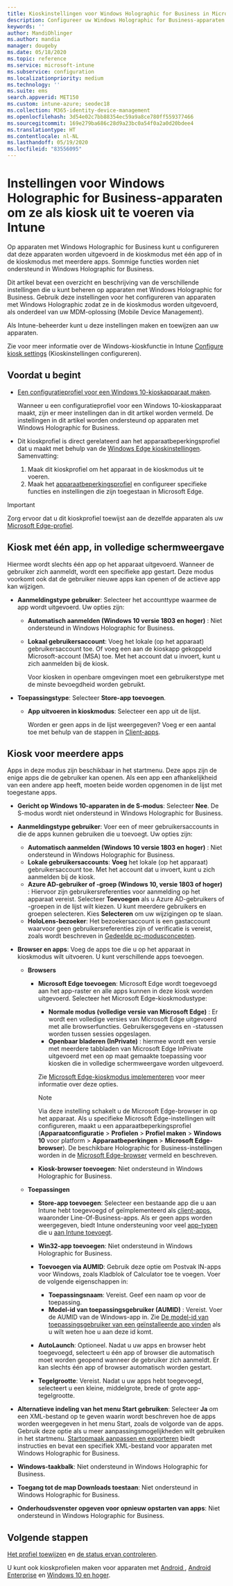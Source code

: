 ```yaml
---
title: Kioskinstellingen voor Windows Holographic for Business in Microsoft Intune - Azure | Microsoft Docs
description: Configureer uw Windows Holographic for Business-apparaten als kiosken voor één app en voor meerdere apps, pas het menu Start aan, voeg apps toe, geef de taakbalk weer, en configureer een webbrowser in Microsoft Intune.
keywords: ''
author: MandiOhlinger
ms.author: mandia
manager: dougeby
ms.date: 05/18/2020
ms.topic: reference
ms.service: microsoft-intune
ms.subservice: configuration
ms.localizationpriority: medium
ms.technology: ''
ms.suite: ems
search.appverid: MET150
ms.custom: intune-azure; seodec18
ms.collection: M365-identity-device-management
ms.openlocfilehash: 3d54e02c7bb88354ec59a9a8ce780ff559377466
ms.sourcegitcommit: 169e279ba686c28d9a23bc0a54f0a2a0d20bdee4
ms.translationtype: HT
ms.contentlocale: nl-NL
ms.lasthandoff: 05/19/2020
ms.locfileid: "83556095"
---
```

# <a name="windows-holographic-for-business-device-settings-to-run-as-a-kiosk-in-intune"></a>Instellingen voor Windows Holographic for Business-apparaten om ze als kiosk uit te voeren via Intune

Op apparaten met Windows Holographic for Business kunt u configureren dat deze apparaten worden uitgevoerd in de kioskmodus met één app of in de kioskmodus met meerdere apps. Sommige functies worden niet ondersteund in Windows Holographic for Business.

Dit artikel bevat een overzicht en beschrijving van de verschillende instellingen die u kunt beheren op apparaten met Windows Holographic for Business. Gebruik deze instellingen voor het configureren van apparaten met Windows Holographic zodat ze in de kioskmodus worden uitgevoerd, als onderdeel van uw MDM-oplossing (Mobile Device Management).

Als Intune-beheerder kunt u deze instellingen maken en toewijzen aan uw apparaten.

Zie voor meer informatie over de Windows-kioskfunctie in Intune [Configure kiosk settings](kiosk-settings.md) (Kioskinstellingen configureren).

## <a name="before-you-begin"></a>Voordat u begint

- [Een configuratieprofiel voor een Windows 10-kioskapparaat maken](kiosk-settings.md#create-the-profile).

  Wanneer u een configuratieprofiel voor een Windows 10-kioskapparaat maakt, zijn er meer instellingen dan in dit artikel worden vermeld. De instellingen in dit artikel worden ondersteund op apparaten met Windows Holographic for Business.

- Dit kioskprofiel is direct gerelateerd aan het apparaatbeperkingsprofiel dat u maakt met behulp van de [Windows Edge kioskinstellingen](device-restrictions-windows-holographic.md#microsoft-edge-browser). Samenvatting:

  1. Maak dit kioskprofiel om het apparaat in de kioskmodus uit te voeren.
  2. Maak het [apparaatbeperkingsprofiel](device-restrictions-windows-holographic.md#microsoft-edge-browser) en configureer specifieke functies en instellingen die zijn toegestaan in Microsoft Edge.

> [!IMPORTANT]
> Zorg ervoor dat u dit kioskprofiel toewijst aan de dezelfde apparaten als uw [Microsoft Edge-profiel](device-restrictions-windows-holographic.md#microsoft-edge-browser).

## <a name="single-app-full-screen-kiosk"></a>Kiosk met één app, in volledige schermweergave

Hiermee wordt slechts één app op het apparaat uitgevoerd. Wanneer de gebruiker zich aanmeldt, wordt een specifieke app gestart. Deze modus voorkomt ook dat de gebruiker nieuwe apps kan openen of de actieve app kan wijzigen.

- **Aanmeldingstype gebruiker**: Selecteer het accounttype waarmee de app wordt uitgevoerd. Uw opties zijn:

  - **Automatisch aanmelden (Windows 10 versie 1803 en hoger)** : Niet ondersteund in Windows Holographic for Business.
  - **Lokaal gebruikersaccount**: Voeg het lokale (op het apparaat) gebruikersaccount toe. Of voeg een aan de kioskapp gekoppeld Microsoft-account (MSA) toe. Met het account dat u invoert, kunt u zich aanmelden bij de kiosk.

    Voor kiosken in openbare omgevingen moet een gebruikerstype met de minste bevoegdheid worden gebruikt.

- **Toepassingstype**: Selecteer **Store-app toevoegen**.

  - **App uitvoeren in kioskmodus**: Selecteer een app uit de lijst.

    Worden er geen apps in de lijst weergegeven? Voeg er een aantal toe met behulp van de stappen in [Client-apps](../apps/apps-add.md).

## <a name="multi-app-kiosk"></a>Kiosk voor meerdere apps

Apps in deze modus zijn beschikbaar in het startmenu. Deze apps zijn de enige apps die de gebruiker kan openen. Als een app een afhankelijkheid van een andere app heeft, moeten beide worden opgenomen in de lijst met toegestane apps.

- **Gericht op Windows 10-apparaten in de S-modus**: Selecteer **Nee**. De S-modus wordt niet ondersteund in Windows Holographic for Business.

- **Aanmeldingstype gebruiker**: Voer een of meer gebruikersaccounts in die de apps kunnen gebruiken die u toevoegt. Uw opties zijn:

  - **Automatisch aanmelden (Windows 10 versie 1803 en hoger)** : Niet ondersteund in Windows Holographic for Business.
  - **Lokale gebruikersaccounts**: **Voeg** het lokale (op het apparaat) gebruikersaccount toe. Met het account dat u invoert, kunt u zich aanmelden bij de kiosk.
  - **Azure AD-gebruiker of -groep (Windows 10, versie 1803 of hoger)** : Hiervoor zijn gebruikersreferenties voor aanmelding op het apparaat vereist. Selecteer **Toevoegen** als u Azure AD-gebruikers of -groepen in de lijst wilt kiezen. U kunt meerdere gebruikers en groepen selecteren. Kies **Selecteren** om uw wijzigingen op te slaan.
  - **HoloLens-bezoeker**: Het bezoekersaccount is een gastaccount waarvoor geen gebruikersreferenties zijn of verificatie is vereist, zoals wordt beschreven in [Gedeelde pc-modusconcepten](https://docs.microsoft.com/windows/configuration/set-up-shared-or-guest-pc#shared-pc-mode-concepts).

- **Browser en apps**: Voeg de apps toe die u op het apparaat in kioskmodus wilt uitvoeren. U kunt verschillende apps toevoegen.

  - **Browsers**
    - **Microsoft Edge toevoegen**: Microsoft Edge wordt toegevoegd aan het app-raster en alle apps kunnen in deze kiosk worden uitgevoerd. Selecteer het Microsoft Edge-kioskmodustype:

      - **Normale modus (volledige versie van Microsoft Edge)** : Er wordt een volledige versies van Microsoft Edge uitgevoerd met alle browserfuncties. Gebruikersgegevens en -statussen worden tussen sessies opgeslagen.
      - **Openbaar bladeren (InPrivate)** : hiermee wordt een versie met meerdere tabbladen van Microsoft Edge InPrivate uitgevoerd met een op maat gemaakte toepassing voor kiosken die in volledige schermweergave worden uitgevoerd.

      Zie [Microsoft Edge-kioskmodus implementeren](https://docs.microsoft.com/microsoft-edge/deploy/microsoft-edge-kiosk-mode-deploy#supported-configuration-types) voor meer informatie over deze opties.

      > [!NOTE]
      > Via deze instelling schakelt u de Microsoft Edge-browser in op het apparaat. Als u specifieke Microsoft Edge-instellingen wilt configureren, maakt u een apparaatbeperkingsprofiel (**Apparaatconfiguratie** > **Profielen** > **Profiel maken** > **Windows 10** voor platform > **Apparaatbeperkingen** > **Microsoft Edge-browser**). De beschikbare Holographic for Business-instellingen worden in de [Microsoft Edge-browser](device-restrictions-windows-holographic.md#microsoft-edge-browser) vermeld en beschreven.

    - **Kiosk-browser toevoegen**: Niet ondersteund in Windows Holographic for Business.

  - **Toepassingen**
    - **Store-app toevoegen**: Selecteer een bestaande app die u aan Intune hebt toegevoegd of geïmplementeerd als [client-apps](../apps/apps-add.md), waaronder Line-Of-Business-apps. Als er geen apps worden weergegeven, biedt Intune ondersteuning voor veel [app-typen](../apps/apps-add.md) die u [aan Intune toevoegt](../apps/store-apps-windows.md).
    - **Win32-app toevoegen**: Niet ondersteund in Windows Holographic for Business.
    - **Toevoegen via AUMID**: Gebruik deze optie om Postvak IN-apps voor Windows, zoals Kladblok of Calculator toe te voegen. Voer de volgende eigenschappen in:

      - **Toepassingsnaam**: Vereist. Geef een naam op voor de toepassing.
      - **Model-id van toepassingsgebruiker (AUMID)** : Vereist. Voer de AUMID van de Windows-app in. Zie [De model-id van toepassingsgebruiker van een geïnstalleerde app vinden](https://docs.microsoft.com/windows-hardware/customize/enterprise/find-the-application-user-model-id-of-an-installed-app) als u wilt weten hoe u aan deze id komt.

    - **AutoLaunch**: Optioneel. Nadat u uw apps en browser hebt toegevoegd, selecteert u één app of browser die automatisch moet worden geopend wanneer de gebruiker zich aanmeldt. Er kan slechts één app of browser automatisch worden gestart.
    - **Tegelgrootte**: Vereist. Nadat u uw apps hebt toegevoegd, selecteert u een kleine, middelgrote, brede of grote app-tegelgrootte.

- **Alternatieve indeling van het menu Start gebruiken**: Selecteer **Ja** om een XML-bestand op te geven waarin wordt beschreven hoe de apps worden weergegeven in het menu Start, zoals de volgorde van de apps. Gebruik deze optie als u meer aanpassingsmogelijkheden wilt gebruiken in het startmenu. [Startopmaak aanpassen en exporteren](https://docs.microsoft.com/hololens/hololens-kiosk#start-layout-for-hololens) biedt instructies en bevat een specifiek XML-bestand voor apparaten met Windows Holographic for Business.

- **Windows-taakbalk**: Niet ondersteund in Windows Holographic for Business.
- **Toegang tot de map Downloads toestaan**: Niet ondersteund in Windows Holographic for Business.
- **Onderhoudsvenster opgeven voor opnieuw opstarten van apps**: Niet ondersteund in Windows Holographic for Business.

## <a name="next-steps"></a>Volgende stappen

[Het profiel toewijzen](device-profile-assign.md) en [de status ervan controleren](device-profile-monitor.md).

U kunt ook kioskprofielen maken voor apparaten met [Android ](device-restrictions-android.md#kiosk), [Android Enterprise](device-restrictions-android-for-work.md#dedicated-devices) en [Windows 10 en hoger](kiosk-settings-windows.md).
